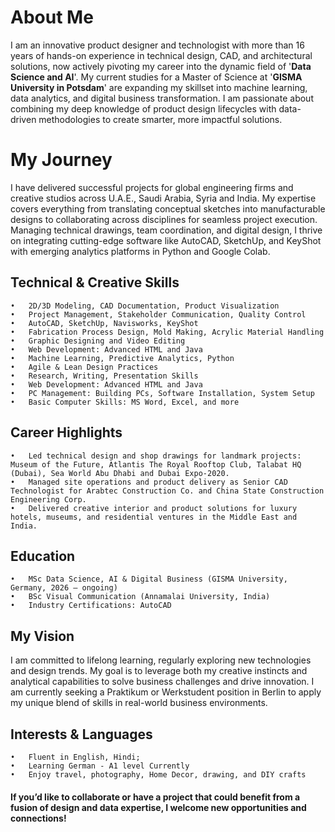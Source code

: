 # About Me

I am an innovative product designer and technologist with more than 16 years of hands-on experience in technical design, CAD, and architectural solutions, now actively pivoting my career into the dynamic field of '**Data Science and AI**'. My current studies for a Master of Science at '**GISMA University in Potsdam**' are expanding my skillset into machine learning, data analytics, and digital business transformation. I am passionate about combining my deep knowledge of product design lifecycles with data-driven methodologies to create smarter, more impactful solutions.

# My Journey

I have delivered successful projects for global engineering firms and creative studios across U.A.E., Saudi Arabia, Syria and India. My expertise covers everything from translating conceptual sketches into manufacturable designs to collaborating across disciplines for seamless project execution. Managing technical drawings, team coordination, and digital design, I thrive on integrating cutting-edge software like AutoCAD, SketchUp, and KeyShot with emerging analytics platforms in Python and Google Colab.

## Technical & Creative Skills
	
    •	2D/3D Modeling, CAD Documentation, Product Visualization
	•	Project Management, Stakeholder Communication, Quality Control
	•	AutoCAD, SketchUp, Navisworks, KeyShot
    •   Fabrication Process Design, Mold Making, Acrylic Material Handling
    •   Graphic Designing and Video Editing
    •   Web Development: Advanced HTML and Java
	•	Machine Learning, Predictive Analytics, Python
	•	Agile & Lean Design Practices
	•	Research, Writing, Presentation Skills
    •   Web Development: Advanced HTML and Java
    •   PC Management: Building PCs, Software Installation, System Setup
    •   Basic Computer Skills: MS Word, Excel, and more

## Career Highlights

	•	Led technical design and shop drawings for landmark projects: Museum of the Future, Atlantis The Royal Rooftop Club, Talabat HQ (Dubai), Sea World Abu Dhabi and Dubai Expo-2020.
	•	Managed site operations and product delivery as Senior CAD Technologist for Arabtec Construction Co. and China State Construction Engineering Corp.
	•	Delivered creative interior and product solutions for luxury hotels, museums, and residential ventures in the Middle East and India.

## Education

	•	MSc Data Science, AI & Digital Business (GISMA University, Germany, 2026 – ongoing)
	•	BSc Visual Communication (Annamalai University, India)
	•	Industry Certifications: AutoCAD

## My Vision

I am committed to lifelong learning, regularly exploring new technologies and design trends. My goal is to leverage both my creative instincts and analytical capabilities to solve business challenges and drive innovation. I am currently seeking a Praktikum or Werkstudent position in Berlin to apply my unique blend of skills in real-world business environments.

## Interests & Languages

	•	Fluent in English, Hindi; 
    •	Learning German - A1 level Currently
	•	Enjoy travel, photography, Home Decor, drawing, and DIY crafts

#### If you’d like to collaborate or have a project that could benefit from a fusion of design and data expertise, I welcome new opportunities and connections!
